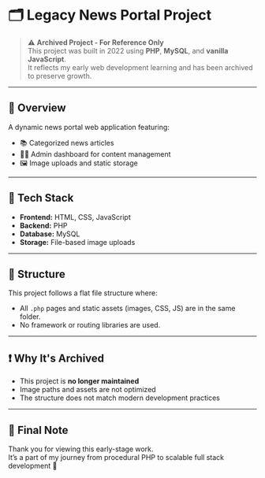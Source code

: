# 🗂️ Legacy News Portal Project

> ⚠️ **Archived Project - For Reference Only**  
> This project was built in 2022 using **PHP**, **MySQL**, and **vanilla JavaScript**.  
> It reflects my early web development learning and has been archived to preserve growth.

---

## 📖 Overview

A dynamic news portal web application featuring:
- 📚 Categorized news articles
- 🧑‍💻 Admin dashboard for content management
- 🖼️ Image uploads and static storage

---

## 🔧 Tech Stack

- **Frontend:** HTML, CSS, JavaScript  
- **Backend:** PHP  
- **Database:** MySQL  
- **Storage:** File-based image uploads  

---

## 📁 Structure

This project follows a flat file structure where:
- All `.php` pages and static assets (images, CSS, JS) are in the same folder.
- No framework or routing libraries are used.

---

## ❗ Why It's Archived

- This project is **no longer maintained**
- Image paths and assets are not optimized
- The structure does not match modern development practices

---

## 📝 Final Note

Thank you for viewing this early-stage work.  
It’s a part of my journey from procedural PHP to scalable full stack development 🚀
